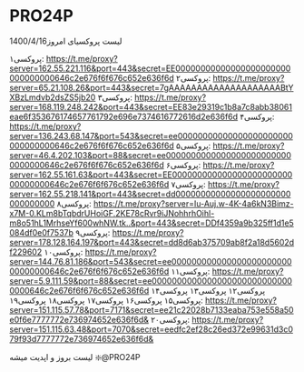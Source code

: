 # PRO24P

لیست پروکسیای امروز1400/4/16

پروکسی۱: https://t.me/proxy?server=162.55.221.116&port=443&secret=EE00000000000000000000000000000000646c2e676f6f676c652e636f6d
پروکسی۲: https://t.me/proxy?server=65.21.108.26&port=443&secret=7gAAAAAAAAAAAAAAAAAAAABtYXBzLmdvb2dsZS5jb20
پروکسی۳: https://t.me/proxy?server=168.119.248.242&port=443&secret=EE83e29319c1b8a7c8abb38061eae6f353676174657761792e696e7374616772616d2e636f6d
پروکسی۴: https://t.me/proxy?server=136.243.68.147&port=543&secret=ee00000000000000000000000000000000646c2e676f6f676c652e636f6d
پروکسی۵: https://t.me/proxy?server=46.4.202.103&port=88&secret=ee00000000000000000000000000000000646c2e676f6f676c652e636f6d
پروکسی۶: https://t.me/proxy?server=162.55.161.63&port=443&secret=EE00000000000000000000000000000000646c2e676f6f676c652e636f6d
پروکسی۷: https://t.me/proxy?server=162.55.218.141&port=443&secret=dd00000000000000000000000000000000
پروکسی۸: https://t.me/proxy?server=Iu-Auj.w-4K-4a6kN3Bimz-x7M-0.KLm8bTqbdrUHoiGF.2KE78cRvr9iJNohhrhOihl-m8o51hL1MrhseYf600whNW.tk..&port=443&secret=DDf4359a9b325ff1d1e5084df0e0f7537b
پروکسی۹: https://t.me/proxy?server=178.128.164.197&port=443&secret=dd8d6ab375709ab8f2a18d5602df229602
پروکسی۱۰: https://t.me/proxy?server=144.76.81.186&port=543&secret=ee00000000000000000000000000000000646c2e676f6f676c652e636f6d
پروکسی۱۱: https://t.me/proxy?server=5.9.111.59&port=88&secret=ee00000000000000000000000000000000646c2e676f6f676c652e636f6d
پروکسی۱۲
پروکسی۱۳
پروکسی۱۴
پروکسی۱۵
پروکسی۱۶
پروکسی۱۷
پروکسی۱۸
پروکسی۱۹: https://t.me/proxy?server=151.115.57.78&port=7171&secret=ee21c22028b7133eaba753e558a50e0f6e7777772e736974652e636f6d&
پروکسی۲۰: https://t.me/proxy?server=151.115.63.48&port=7070&secret=eedfc2ef28c26ed372e99631d3c079f93d7777772e736974652e636f6d&

لیست بروز و اپدیت میشه
❇️@PRO24P
